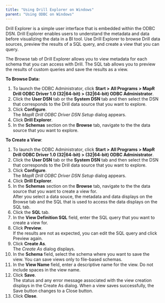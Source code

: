 ```yaml
---
title: "Using Drill Explorer on Windows"
parent: "Using ODBC on Windows"
---
```

Drill Explorer is a simple user interface that is embedded within the ODBC
DSN. Drill Explorer enables users to understand the metadata and data before
visualizing the data in a BI tool. Use Drill Explorer to browse Drill data
sources, preview the results of a SQL query, and create a view that you can
query.

The Browse tab of Drill Explorer allows you to view metadata for each schema
that you can access with Drill. The SQL tab allows you to preview the results
of custom queries and save the results as a view.

**To Browse Data:**

  1. To launch the ODBC Administrator, click
     **Start > All Programs > MapR Drill ODBC Driver 1.0 (32|64-bit) > (32|64-bit) ODBC Administrator**.
  2. Click the **User DSN** tab or the **System DSN** tab and then select the DSN that corresponds to the Drill data source that you want to explore.
  3. Click **Configure**.  
     The _MapR Drill ODBC Driver DSN Setup_ dialog appears.
  4. Click **Drill Explorer**.
  5. In the **Schemas** section on the **Browse** tab, navigate to the the data source that you want to explore.

**To Create a View**:

  1. To launch the ODBC Administrator, click **Start > All Programs > MapR Drill ODBC Driver 1.0 (32|64-bit) > (32|64-bit) ODBC Administrator**.
  2. Click the **User DSN** tab or the **System DSN** tab and then select the DSN that corresponds to the Drill data source that you want to explore.
  3. Click **Configure**.  
     The _MapR Drill ODBC Driver DSN Setup_ dialog appears.
  4. Click **Drill Explorer**.
  5. In the **Schemas** section on the **Browse** tab, navigate to the the data source that you want to create a view for.  
     After you select a data souce, the metadata and data displays on the Browse tab and the SQL that is used to access the data displays on the SQL tab.
  6. Click the **SQL** tab.
  7. In the **View Definition SQL** field, enter the SQL query that you want to create a view for.
  8. Click **Preview**.   
      If the results are not as expected, you can edit the SQL query and click
Preview again.
  9. Click **Create As**.  
     The _Create As_ dialog displays.
  10. In the **Schema** field, select the schema where you want to save the view.
      You can save views only to file-based schemas.
  11. In the **View Name** field, enter a descriptive name for the view.
      Do not include spaces in the view name.
  12. Click **Save**.   
      The status and any error message associated with the view creation displays in
the Create As dialog. When a view saves successfully, the Save button changes
to a Close button.
  13. Click **Close**.

